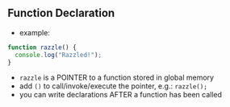 ## Function Declaration
- example:
```js
function razzle() {
  console.log("Razzled!"); 
}
```

- `razzle` is a POINTER to a function stored in global memory
- add `()` to call/invoke/execute the pointer, e.g.: `razzle();`
- you can write declarations AFTER a function has been called


